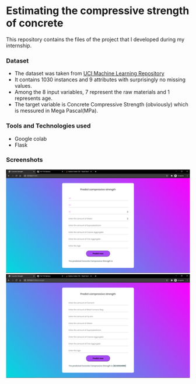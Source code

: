 # Estimating the compressive strength of concrete
This repository contains the files of the project that I developed during my internship.

### Dataset 
- The dataset was taken from  <a href="http://archive.ics.uci.edu/ml/datasets/Concrete+Compressive+Strength">UCI Machine Learning Repository</a> 
- It contains 1030 instances and 9 attributes with surprisingly no missing values. 
- Among the 8 input variables, 7 represent the raw materials and 1 represents age. 
- The target variable is Concrete Compressive Strength (obviously) which is messured in Mega Pascal(MPa).

### Tools and Technologies used
- Google colab
- Flask

### Screenshots

<img src = "/Screenshots/Screenshot1.png" width = "700">

<img src = "/Screenshots/Screenshot2.png" width = "700">




